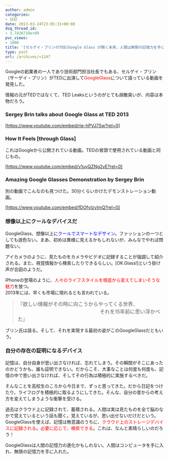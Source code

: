 ```yaml
---
author: admin
categories:
- 日記
date: 2013-03-24T23:05:31+00:00
dsq_thread_id:
- 3.7426734e+09
pvc_views:
- 1800
title: '[セルゲイ・ブリンのTED]Google Glass が開く未来。人間は無限の記憶力を手に入れられるか？'
type: post
url: /archives/=1247
---
```


Googleの創業者の一人であり技術部門担当社長でもある、セルゲイ・ブリン（サーゲイ・ブリン）がTEDに出演して<font color="#ff0000">GoogleGlass</font>について語っている動画を発見した。

情報の元がTEDではなくて、TED Leaksというのがとても胡散臭いが、内容は本物だろう。

### Sergey Brin talks about Google Glass at TED 2013

[https://www.youtube.com/embed/rie-hPVJ7Sw?rel=0]

### How It Feels [through Glass]

これはGoogleから公開されている動画。TEDの冒頭で使用されている動画と同じもの。

[https://www.youtube.com/embed/v1uyQZNg2vE?rel=0]

### Amazing Google Glasses Demonstration by Sergey Brin

別の動画でこんなのも見つけた。30分くらいかけたデモンストレーション動画。

[https://www.youtube.com/embed/fDOfvIzvImQ?rel=0]

### 想像以上にクールなデバイスだ

GoogleGlass、想像以上に<font color="#0000ff">クールでスマートなデザイン</font>。ファッションの一つとしても遜色ない。まあ、初めは異様に見えるかもしれないが、みんなでやれば問題ない。

アイカメラのように、見たものをカメラやビデオに記録することが強調して紹介される。また、視覚情報から検索したりできるらしい。[OK.Glass!]という掛け声が合図のようだ。

iPhoneの登場のように、<font color="#ff0000">人々のライフスタイルを根底から変えてしまいそうな魅力</font>を放つ。   
2013年には、早くも市場に現れるとも言われている。

> <font size="3">『欲しい情報がその時に向こうからやってくる世界、 <br />&#160;&#160;&#160;&#160;&#160;&#160;&#160;&#160;&#160;&#160;&#160;&#160;&#160;&#160;&#160;&#160;&#160;&#160;&#160;&#160;&#160;&#160;&#160;&#160;&#160;&#160;&#160;&#160;&#160;&#160;&#160;&#160;&#160;&#160;&#160;&#160;&#160;&#160;&#160;&#160;&#160;&#160;&#160;&#160;&#160;&#160;&#160;&#160;&#160;&#160;&#160;&#160;&#160;&#160;&#160;&#160;&#160; それを15年前に思い浮かべた』</font>

ブリン氏は語る。そして、それを実現する最初の姿がこのGoogleGlassだともいう。

### 自分の存在の証明になるデバイス

記憶は、自分自身が思い出さなければ、忘れてしまう。その瞬間がそこにあったのかどうかも、誰も証明できない。だからこそ、大事なことは何度も何度も、記憶の中で思い出さなければ、そしてその行為は積極的に実施するべきだ。

そんなことを高校生のころから今日まで、ずっと思ってきた。だから日記をつけたり，ライフログを積極的に取るようにしてきた。そんな、自分の昔からの考え方を変えてしまうような衝撃を受ける。

過去はクラウド上に記録されて、蓄積される。人間は実は見たものを全て脳のなかで覚えているという話も聞く。覚えているが、思い出せないだけだという。GoogleGlassを使えば、記憶は無意識のうちに、<font color="#ff0000">クラウド上のストレージデバイスに記録される</font>。<font color="#ff0000">必要に応じて、検索できる</font>。これは、なんと素晴らしいのだろう！

GoogleGlassは人間の記憶力の進化かもしれない。人間はコンピュータを手に入れ、無限の記憶力を手に入れた。